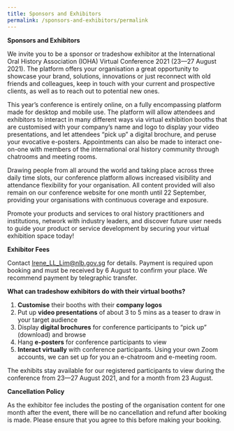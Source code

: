 ```yaml
---
title: Sponsors and Exhibitors
permalink: /sponsors-and-exhibitors/permalink
---
```

<b>Sponsors and Exhibitors</b>

We invite you to be a sponsor or tradeshow exhibitor at the International Oral History Association (IOHA) Virtual Conference 2021 (23—27 August 2021). The platform offers your organisation a great opportunity to showcase your brand, solutions, innovations or just reconnect with old friends and colleagues, keep in touch with your current and prospective clients, as well as to reach out to potential new ones. 

This year’s conference is entirely online, on a fully encompassing platform made for desktop and mobile use. The platform will allow attendees and exhibitors to interact in many different ways via virtual exhibition booths that are customised with your company’s name and logo to display your video presentations, and let attendees “pick up” a digital brochure, and peruse your evocative e-posters. Appointments can also be made to interact one-on-one with members of the international oral history community through chatrooms and meeting rooms. 

Drawing people from all around the world and taking place across three daily time slots, our conference platform allows increased visibility and attendance flexibility for your organisation. All content provided will also remain on our conference website for one month until 22 September, providing your organisations with continuous coverage and exposure.

Promote your products and services to oral history practitioners and institutions, network with industry leaders, and discover future user needs to guide your product or service development by securing your virtual exhibition space today!

<b>Exhibitor Fees</b>

Contact <a href="Irene_LL_Lim@nlb.gov.sg"> Irene_LL_Lim@nlb.gov.sg</a> for details. Payment is required upon booking and must be received by 6 August to confirm your place. We recommend payment by telegraphic transfer.

<b>What can tradeshow exhibitors do with their virtual booths?</b>

1.	<b>Customise</b> their booths with their <b>company logos</b>   
2.	Put up <b>video presentations</b> of about 3 to 5 mins as a teaser to draw in your target audience
3.	Display <b>digital brochures</b> for conference participants to “pick up” (download) and browse
4.	Hang <b>e-posters</b> for conference participants to view
5.	<b>Interact virtually</b> with conference participants. Using your own Zoom accounts, we can set up for you an e-chatroom and e-meeting room.

The exhibits stay available for our registered participants to view during the conference from 23—27 August 2021, and for a month from 23 August.

<b>Cancellation Policy</b>

As the exhibitor fee includes the posting of the organisation content for one month after the event, there will be no cancellation and refund after booking is made. Please ensure that you agree to this before making your booking.